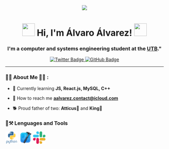 <div id="header" align="center">
    <img src="https://media.giphy.com/media/scZPhLqaVOM1qG4lT9/giphy.gif" width="200">
    <h1 align="center"><img src="http://clipart-library.com/images/8ixKaobip.gif" width="40" height="40"> Hi, I'm Álvaro Álvarez! <img src="http://clipart-library.com/images/6iypypAin.gif" width="40" height="40"></h1>
    <h3 align="center">
        I'm a computer and systems engineering student at the <a href="https://www.utb.edu.co/">UTB</a>."
    </h3>
</div>

<div id="badges" align="center">
    <a href="https://twitter.com/alvaneedsfood">
        <img src="https://img.shields.io/twitter/follow/alvaneedsfood?logo=twitter&style=for-the-badge" 
        alt="Twitter Badge">
    </a>
    <a href="https://github.com/AlvaNeedsFood">
        <img src="https://img.shields.io/github/followers/AlvaNeedsFood?logo=github&style=for-the-badge" 
        alt="GitHub Badge">
    </a>
</div>

---

### 🧑‍💻 About Me 🧑‍💻 :

- 🌱 Currently learning **JS, React.js, MySQL, C++**

- 📧 How to reach me **aalvarez.contact@icloud.com**

- 🐕 Proud father of two: **Atticus**🐾 and **King**👑

<div align="left">
    <h3>🧰⚒️ Lenguages and Tools</h3>
    <div>
        <img src="https://github.com/devicons/devicon/blob/master/icons/python/python-original-wordmark.svg" title="Python" alt="Python"
        width="40" height="40">
        <img src="https://github.com/devicons/devicon/blob/master/icons/xcode/xcode-original.svg" title="Xcode" alt="Xcode"
        width="40" height="40">
        <img src="https://github.com/devicons/devicon/blob/master/icons/slack/slack-original.svg" title="Slack" alt="Slack"
        width="40" height="40">
    </div>
</div>
